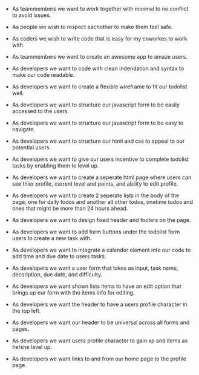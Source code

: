 * As teammembers we want to work together with minimal to no conflict to avoid issues.

* As people we wish to respect eachother to make them feel safe.

* As coders we wish to write code that is easy for my coworkes to work with.

* As teammembers we want to create an awesome app to amaze users.

* As developers we want to code with clean indendation and syntax to make our code readable.

* As developers we want to create a flexible wireframe to fit our todolist well.

* As developers we want to structure our javascript form to be easily accessed to the users.

* As developers we want to structure our javascript form to be easy to navigate.

* As developers we want to structure our html and css to appeal to our potential users.

* As developers we want to give our users incentive to complete todolist tasks by enabling them to level up.

* As developers we want to create a seperate html page where users can see thier profile, current level and points, and ability to edit profile.

* As developers we want to create 2 seperate lists in the body of the page, one for daily todos and another all other todos, onetime todos and ones that might be more than 24 hours ahead.

* As developers we want to design fixed header and footers on the page.

* As developers we want to add form buttons under the todolist form users to create a new task with.

* As developers we want to integrate a calender element into our code to add time and due date to users tasks.

* As developers we want a user form that takes as input, task name, decsription, due date, and difficulty.

* As developers we want shown lists items to have an edit option that brings up our form with the items info for editing.

* As developers we want the header to have a users profile character in the top left.

* As developers we want our header to be universal across all forms and pages.

* As developers we want users profile character to gain xp and items as he/she level up.

* As developers we want links to and from our home page to the profile page.
